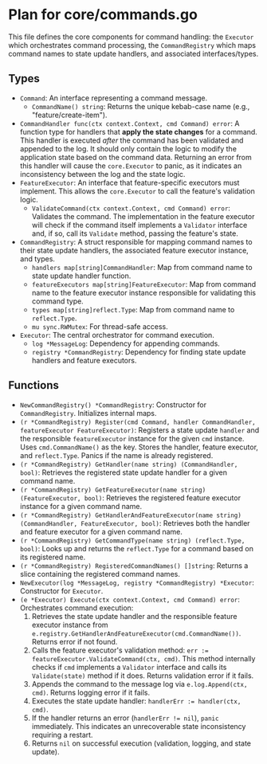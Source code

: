 # Plan for core/commands.go

This file defines the core components for command handling: the `Executor` which orchestrates command processing, the `CommandRegistry` which maps command names to state update handlers, and associated interfaces/types.

## Types

- `Command`: An interface representing a command message.
    - `CommandName() string`: Returns the unique kebab-case name (e.g., "feature/create-item").
- `CommandHandler func(ctx context.Context, cmd Command) error`: A function type for handlers that **apply the state changes** for a command. This handler is executed *after* the command has been validated and appended to the log. It should only contain the logic to modify the application state based on the command data. Returning an error from this handler will cause the `core.Executor` to panic, as it indicates an inconsistency between the log and the state logic.
- `FeatureExecutor`: An interface that feature-specific executors must implement. This allows the `core.Executor` to call the feature's validation logic.
    - `ValidateCommand(ctx context.Context, cmd Command) error`: Validates the command. The implementation in the feature executor will check if the command itself implements a `Validator` interface and, if so, call its `Validate` method, passing the feature's state.
- `CommandRegistry`: A struct responsible for mapping command names to their state update handlers, the associated feature executor instance, and types.
    - `handlers map[string]CommandHandler`: Map from command name to state update handler function.
    - `featureExecutors map[string]FeatureExecutor`: Map from command name to the feature executor instance responsible for validating this command type.
    - `types map[string]reflect.Type`: Map from command name to `reflect.Type`.
    - `mu sync.RWMutex`: For thread-safe access.
- `Executor`: The central orchestrator for command execution.
    - `log *MessageLog`: Dependency for appending commands.
    - `registry *CommandRegistry`: Dependency for finding state update handlers and feature executors.

## Functions

- `NewCommandRegistry() *CommandRegistry`: Constructor for `CommandRegistry`. Initializes internal maps.
- `(r *CommandRegistry) Register(cmd Command, handler CommandHandler, featureExecutor FeatureExecutor)`: Registers a state update `handler` and the responsible `featureExecutor` instance for the given `cmd` instance. Uses `cmd.CommandName()` as the key. Stores the handler, feature executor, and `reflect.Type`. Panics if the name is already registered.
- `(r *CommandRegistry) GetHandler(name string) (CommandHandler, bool)`: Retrieves the registered state update handler for a given command name.
- `(r *CommandRegistry) GetFeatureExecutor(name string) (FeatureExecutor, bool)`: Retrieves the registered feature executor instance for a given command name.
- `(r *CommandRegistry) GetHandlerAndFeatureExecutor(name string) (CommandHandler, FeatureExecutor, bool)`: Retrieves both the handler and feature executor for a given command name.
- `(r *CommandRegistry) GetCommandType(name string) (reflect.Type, bool)`: Looks up and returns the `reflect.Type` for a command based on its registered name.
- `(r *CommandRegistry) RegisteredCommandNames() []string`: Returns a slice containing the registered command names.
- `NewExecutor(log *MessageLog, registry *CommandRegistry) *Executor`: Constructor for `Executor`.
- `(e *Executor) Execute(ctx context.Context, cmd Command) error`: Orchestrates command execution:
    1. Retrieves the state update handler and the responsible feature executor instance from `e.registry.GetHandlerAndFeatureExecutor(cmd.CommandName())`. Returns error if not found.
    2. Calls the feature executor's validation method: `err := featureExecutor.ValidateCommand(ctx, cmd)`. This method internally checks if `cmd` implements a `Validator` interface and calls its `Validate(state)` method if it does. Returns validation error if it fails.
    3. Appends the command to the message log via `e.log.Append(ctx, cmd)`. Returns logging error if it fails.
    4. Executes the state update handler: `handlerErr := handler(ctx, cmd)`.
    5. If the handler returns an error (`handlerErr != nil`), `panic` immediately. This indicates an unrecoverable state inconsistency requiring a restart.
    6. Returns `nil` on successful execution (validation, logging, and state update).
